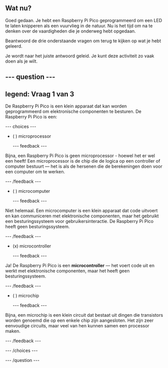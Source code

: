 ## Wat nu?

Goed gedaan. Je hebt een Raspberry Pi Pico geprogrammeerd om een LED te laten knipperen als een vuurvlieg in de natuur. Nu is het tijd om na te denken over de vaardigheden die je onderweg hebt opgedaan.

Beantwoord de drie onderstaande vragen om terug te kijken op wat je hebt geleerd.

Je wordt naar het juiste antwoord geleid. Je kunt deze activiteit zo vaak doen als je wilt.

--- question ---
---
legend: Vraag 1 van 3
---

De Raspberry Pi Pico is een klein apparaat dat kan worden geprogrammeerd om elektronische componenten te besturen. De Raspberry Pi Pico is een:

--- choices ---

- ( ) microprocessor

  --- feedback ---

Bijna, een Raspberry Pi Pico is geen microprocessor - hoewel het er wel een heeft! Een microprocessor is de chip die de logica op een controller of computer bestuurt — het is als de hersenen die de berekeningen doen voor een computer om te werken.

  --- /feedback ---

- ( ) microcomputer

  --- feedback ---

Niet helemaal. Een microcomputer is een klein apparaat dat code uitvoert en kan communiceren met elektronische componenten, maar het gebruikt een besturingssysteem voor gebruikersinteractie. De Raspberry Pi Pico heeft geen besturingssysteem.

  --- /feedback ---

- (x) microcontroller

  --- feedback ---

Ja! De Raspberry Pi Pico is een **microcontroller** — het voert code uit en werkt met elektronische componenten, maar het heeft geen besturingssysteem.

  --- /feedback ---

- ( ) microchip

  --- feedback ---

Bijna, een microchip is een klein circuit dat bestaat uit dingen die transistors worden genoemd die op een enkele chip zijn aangesloten. Het zijn zeer eenvoudige circuits, maar veel van hen kunnen samen een processor maken.

  --- /feedback ---

--- /choices ---

--- /question ---
